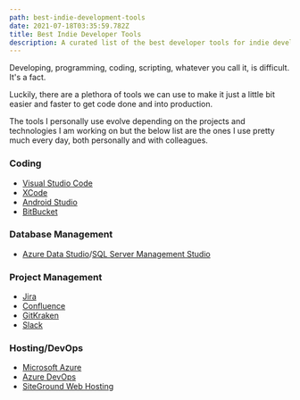 ```yaml
---
path: best-indie-development-tools
date: 2021-07-18T03:35:59.782Z
title: Best Indie Developer Tools
description: A curated list of the best developer tools for indie developers
---
```

Developing, programming, coding, scripting, whatever you call it, is difficult. It's a fact.

Luckily, there are a plethora of tools we can use to make it just a little bit easier and faster to get code done and into production.

The tools I personally use evolve depending on the projects and technologies I am working on but the below list are the ones I use pretty much every day, both personally and with colleagues.

### Coding

* [Visual Studio Code](https://code.visualstudio.com/)
* [XCode](https://developer.apple.com/xcode/) 
* [Android Studio](https://developer.android.com/studio)
* [BitBucket](https://bitbucket.org/)

### Database Management

* [Azure Data Studio](https://docs.microsoft.com/en-us/sql/azure-data-studio/download-azure-data-studio?view=sql-server-ver15)/[SQL Server Management Studio](https://docs.microsoft.com/en-us/sql/ssms/download-sql-server-management-studio-ssms?view=sql-server-ver15)

### [](https://docs.microsoft.com/en-us/sql/ssms/download-sql-server-management-studio-ssms?view=sql-server-ver15)Project Management

* [Jira](https://www.atlassian.com/software/jira)
* [Confluence](https://www.atlassian.com/software/confluence)
* [GitKraken](https://www.gitkraken.com/)
* [Slack](https://slack.com/intl/en-au/)

### Hosting/DevOps

* [Microsoft Azure](https://azure.microsoft.com/en-au/)
* [Azure DevOps](https://azure.microsoft.com/en-au/services/devops/)
* [SiteGround Web Hosting](https://www.siteground.com/index.htm?afcode=cd682f354478356e77ed18c0a0e722fd)